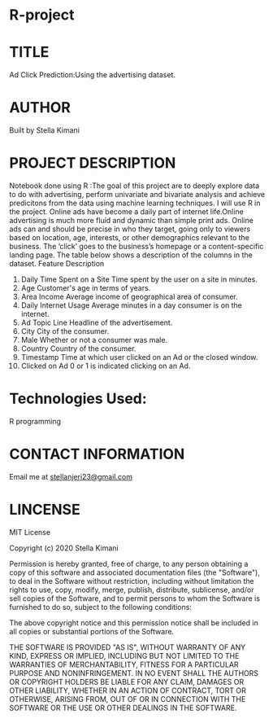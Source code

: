 # R-project
# TITLE
Ad Click Prediction:Using the advertising dataset.


# AUTHOR
Built by Stella Kimani

# PROJECT DESCRIPTION
Notebook done using R :The goal of this project are to deeply explore data to do with advertising, perform univariate and bivariate analysis and achieve predicitons from the data using machine learning techniques. I will use R in the project.
Online ads have become a daily part of internet life.Online advertising is much more fluid and dynamic than simple print ads. Online ads can and should be precise in who they target, going only to viewers based on location, age, interests, or other demographics relevant to the business. The ‘click’ goes to the business’s homepage or a content-specific landing page.
The table below shows a description of the columns in the dataset.
Feature	                                            Description
1. Daily                                    Time Spent on a Site	Time spent by the user on a site in minutes.
2. Age	                                    Customer's age in terms of years.
3. Area Income	                            Average income of geographical area of consumer.
4. Daily Internet Usage	                    Average minutes in a day consumer is on the internet.
5. Ad Topic Line	                          Headline of the advertisement.
6. City	                                    City of the consumer.
7. Male	                                    Whether or not a consumer was male.
8. Country	                                Country of the consumer.
9. Timestamp	                              Time at which user clicked on an Ad or the closed window.
10. Clicked on Ad	                          0 or 1 is indicated clicking on an Ad.


# Technologies Used:
R programming

# CONTACT INFORMATION
Email me at stellanjeri23@gmail.com

# LINCENSE
MIT License

Copyright (c) 2020 Stella Kimani

Permission is hereby granted, free of charge, to any person obtaining a copy of this software and associated documentation files (the "Software"), to deal in the Software without restriction, including without limitation the rights to use, copy, modify, merge, publish, distribute, sublicense, and/or sell copies of the Software, and to permit persons to whom the Software is furnished to do so, subject to the following conditions:

The above copyright notice and this permission notice shall be included in all copies or substantial portions of the Software.

THE SOFTWARE IS PROVIDED "AS IS", WITHOUT WARRANTY OF ANY KIND, EXPRESS OR IMPLIED, INCLUDING BUT NOT LIMITED TO THE WARRANTIES OF MERCHANTABILITY, FITNESS FOR A PARTICULAR PURPOSE AND NONINFRINGEMENT. IN NO EVENT SHALL THE AUTHORS OR COPYRIGHT HOLDERS BE LIABLE FOR ANY CLAIM, DAMAGES OR OTHER LIABILITY, WHETHER IN AN ACTION OF CONTRACT, TORT OR OTHERWISE, ARISING FROM, OUT OF OR IN CONNECTION WITH THE SOFTWARE OR THE USE OR OTHER DEALINGS IN THE SOFTWARE.
